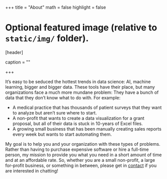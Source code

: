 +++
title = "About"
math = false
highlight = false

# Optional featured image (relative to `static/img/` folder).
[header]

caption = ""

+++


  It’s easy to be seduced the hottest trends in data science: AI, machine learning, bigger and bigger data. These tools have their place, but many organizations face a much more mundane problem: They have a bunch of data that they don’t know what to do with. For example:
  
* A medical practice that has thousands of patient surveys that they want to analyze but aren’t sure where to start. 
* A non-profit that wants to create a data visualization for a grant proposal, but all of their data is stuck in 10-years of Excel files.  
* A growing small business that has been manually creating sales reports every week but wants to start automating them.  

My goal is to help you and your organization with these types of problems. Rather than having to purchase expensive software or hire a full-time person, my mission to provide you what you need in a short amount of time and at an affordable rate. So, whether you are a small non-profit, a large for-profit business, or something in between, please get in [contact](mailto:spirgel@gmail.com) if you are interested in chatting!